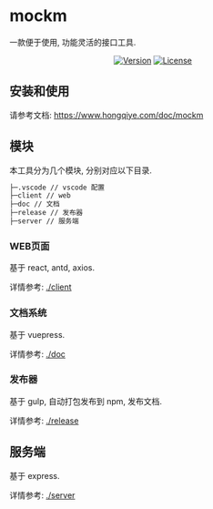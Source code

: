 # mockm
一款便于使用, 功能灵活的接口工具.
<p align="center">
  <a href="https://www.npmjs.com/package/mockm"><img src="https://img.shields.io/npm/v/mockm.svg?sanitize=true" alt="Version"></a>
  <a href="https://www.npmjs.com/package/mockm"><img src="https://img.shields.io/npm/l/mockm.svg?sanitize=true" alt="License"></a>
<p>

## 安装和使用
请参考文档: https://www.hongqiye.com/doc/mockm

## 模块
本工具分为几个模块, 分别对应以下目录.

``` txt
├─.vscode // vscode 配置
├─client // web
├─doc // 文档
├─release // 发布器
├─server // 服务端
```

### WEB页面
基于 react, antd, axios.

详情参考: [./client](./client)

### 文档系统
基于 vuepress.

详情参考: [./doc](./doc)

### 发布器
基于 gulp, 自动打包发布到 npm, 发布文档.

详情参考: [./release](./release)

## 服务端
基于 express.

详情参考: [./server](./server)
